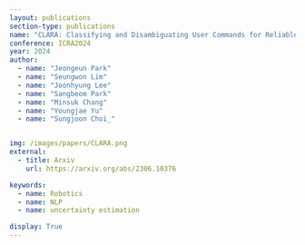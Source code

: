 ```yaml
---
layout: publications
section-type: publications
name: "CLARA: Classifying and Disambiguating User Commands for Reliable Interactive Robotic Agents"
conference: ICRA2024
year: 2024
author:
  - name: "Jeongeun Park"
  - name: "Seungwon Lim"
  - name: "Joonhyung Lee"
  - name: "Sangbeom Park"
  - name: "Minsuk Chang"
  - name: "Youngjae Yu"
  - name: "Sungjoon Choi_"


img: /images/papers/CLARA.png
external:
  - title: Arxiv
    url: https://arxiv.org/abs/2306.10376

keywords:
  - name: Robotics
  - name: NLP
  - name: uncertainty estimation

display: True
---
```

